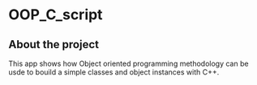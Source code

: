 # OOP_C_script

## About the project
This app shows how Object oriented programming methodology can be usde to bouild a simple classes and object instances with C++.
